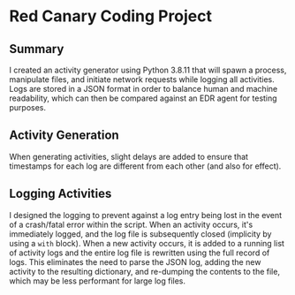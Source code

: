 # Red Canary Coding Project

## Summary
I created an activity generator using Python 3.8.11 that will spawn a process, manipulate files, and initiate network requests while logging all activities. Logs are stored in a JSON format in order to balance human and machine readability, which can then be compared against an EDR agent for testing purposes.

## Activity Generation

When generating activities, slight delays are added to ensure that timestamps for each log are different from each other (and also for effect).

## Logging Activities

I designed the logging to prevent against a log entry being lost in the event of a crash/fatal error within the script. When an activity occurs, it's immediately logged, and the log file is subsequently closed (implicity by using a `with` block). When a new activity occurs, it is added to a running list of activity logs and the entire log file is rewritten using the full record of logs. This eliminates the need to parse the JSON log, adding the new activity to the resulting dictionary, and re-dumping the contents to the file, which may be less performant for large log files.

